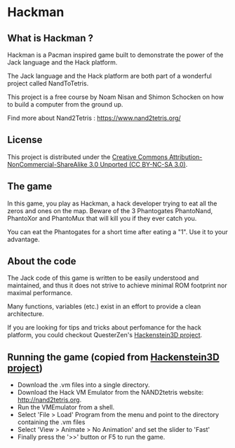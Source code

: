 # Hackman

## What is Hackman ?

Hackman is a Pacman inspired game built to demonstrate the power of the Jack language and the Hack platform.

The Jack language and the Hack platform are both part of a wonderful project called NandToTetris. 

This project is a free course by Noam Nisan and Shimon Schocken on how to build a computer from the ground up.

Find more about Nand2Tetris : https://www.nand2tetris.org/

## License

This project is distributed under the [Creative Commons Attribution-NonCommercial-ShareAlike 3.0 Unported (CC BY-NC-SA 3.0)](https://creativecommons.org/licenses/by-nc-sa/3.0/).

## The game

In this game, you play as Hackman, a hack developer trying to eat all the zeros and ones on the map.
Beware of the 3 Phantogates PhantoNand, PhantoXor and PhantoMux that will kill you if they ever catch you.

You can eat the Phantogates for a short time after eating a "1". Use it to your advantage.
 
## About the code

The Jack code of this game is written to be easily understood and maintained, 
and thus it does not strive to achieve minimal ROM footprint nor maximal performance.

Many functions, variables (etc.) exist in an effort to provide a clean architecture.

If you are looking for tips and tricks about perfomance for the hack platform, you could checkout QuesterZen's [Hackenstein3D project](https://github.com/QuesterZen/hackenstein3D).

## Running the game (copied from [Hackenstein3D project](https://github.com/QuesterZen/hackenstein3D))

* Download the .vm files into a single directory.
* Download the Hack VM Emulator from the NAND2tetris website: http://nand2tetris.org.
* Run the VMEmulator from a shell.
* Select 'File > Load' Program from the menu and point to the directory containing the .vm files
* Select 'View > Animate > No Animation' and set the slider to 'Fast'
* Finally press the '>>' button or F5 to run the game.
